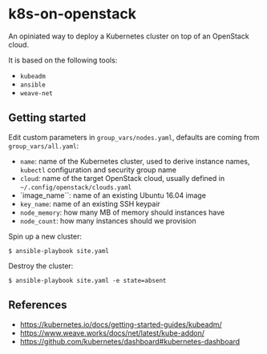 k8s-on-openstack
================

An opiniated way to deploy a Kubernetes cluster on top of an OpenStack cloud.

It is based on the following tools:

  * `kubeadm`
  * `ansible`
  * `weave-net`

Getting started
---------------

Edit custom parameters in `group_vars/nodes.yaml`, defaults are coming from `group_vars/all.yaml`:

  * `name`: name of the Kubernetes cluster, used to derive instance names, `kubectl` configuration and security group name
  * `cloud`: name of the target OpenStack cloud, usually defined in `~/.config/openstack/clouds.yaml`
  * `image_name``: name of an existing Ubuntu 16.04 image 
  * `key_name`: name of an existing SSH keypair
  * `node_memory`: how many MB of memory should instances have
  * `node_count`: how many instances should we provision

Spin up a new cluster:

```console
$ ansible-playbook site.yaml
```

Destroy the cluster:

```console
$ ansible-playbook site.yaml -e state=absent
```

References
----------

  * https://kubernetes.io/docs/getting-started-guides/kubeadm/
  * https://www.weave.works/docs/net/latest/kube-addon/
  * https://github.com/kubernetes/dashboard#kubernetes-dashboard
